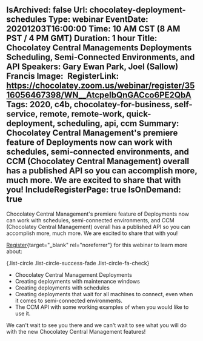 IsArchived: false
Url: chocolatey-deployment-schedules
Type: webinar
EventDate: 20201203T16:00:00
Time: 10 AM CST (8 AM PST / 4 PM GMT)
Duration: 1 hour
Title: Chocolatey Central Managements Deployments Scheduling, Semi-Connected Environments, and API
Speakers: Gary Ewan Park, Joel (Sallow) Francis
Image: <img class="lazy" src="data:image/gif;base64,R0lGODlhAQABAIAAAAAAAP///yH5BAEAAAAALAAAAAABAAEAAAIBRAA7" data-src="/content/images/events/01-05.jpg" alt="Chocolatey Central Managements Deployments Scheduling, Semi-Connected Environments, and API" title="Chocolatey Central Managements Deployments Scheduling, Semi-Connected Environments, and API" />
RegisterLink: https://chocolatey.zoom.us/webinar/register/3516056467398/WN__AtcpeIbQnGACco6PE2QbA
Tags: 2020, c4b, chocolatey-for-business, self-service, remote, remote-work, quick-deployment, scheduling, api, ccm
Summary: Chocolatey Central Management's premiere feature of Deployments now can work with schedules, semi-connected environments, and CCM (Chocolatey Central Management) overall has a published API so you can accomplish more, much more. We are excited to share that with you!
IncludeRegisterPage: true
IsOnDemand: true
---
Chocolatey Central Management's premiere feature of Deployments now can work with schedules, semi-connected environments, and CCM (Chocolatey Central Management) overall has a published API so you can accomplish more, much more. We are excited to share that with you!

[Register](https://chocolatey.zoom.us/webinar/register/6016056445631/WN__AtcpeIbQnGACco6PE2QbA){target="_blank" rel="noreferrer"} for this webinar to learn more about:

{.list-circle .list-circle-success-fade .list-circle-fa-check}
* Chocolatey Central Management Deployments
* Creating deployments with maintenance windows
* Creating deployments with schedules
* Creating deployments that wait for all machines to connect, even when it comes to semi-connected environments.
* The CCM API with some working examples of when you would like to use it.

We can't wait to see you there and we can't wait to see what you will do with the new Chocolatey Central Management features!